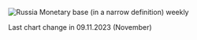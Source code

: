 ![Russia Monetary base (in a narrow definition) weekly]()

Last chart change in 09.11.2023 (November)
